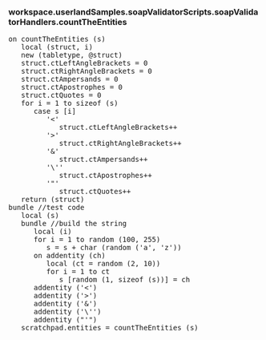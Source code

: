 ### workspace.userlandSamples.soapValidatorScripts.soapValidatorHandlers.countTheEntities
<pre>
on countTheEntities (s)
   local (struct, i)
   new (tabletype, @struct)
   struct.ctLeftAngleBrackets = 0
   struct.ctRightAngleBrackets = 0
   struct.ctAmpersands = 0
   struct.ctApostrophes = 0
   struct.ctQuotes = 0
   for i = 1 to sizeof (s)
      case s [i]
         '<'
            struct.ctLeftAngleBrackets++
         '>'
            struct.ctRightAngleBrackets++
         '&'
            struct.ctAmpersands++
         '\''
            struct.ctApostrophes++
         '"'
            struct.ctQuotes++
   return (struct)
bundle //test code
   local (s)
   bundle //build the string
      local (i)
      for i = 1 to random (100, 255)
         s = s + char (random ('a', 'z'))
      on addentity (ch)
         local (ct = random (2, 10))
         for i = 1 to ct
            s [random (1, sizeof (s))] = ch
      addentity ('<')
      addentity ('>')
      addentity ('&')
      addentity ('\'')
      addentity ("'")
   scratchpad.entities = countTheEntities (s)

</pre>